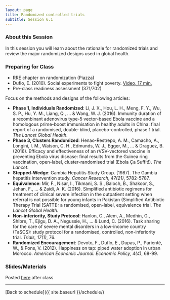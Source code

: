 ```yaml
---
layout: page
title: Randomized controlled trials
subtitle: Session 6.1
---
```


### About this Session

In this session you will learn about the rationale for randomized trials and review the major randomized designs used in global health.

### Preparing for Class

* RRE chapter on randomization (Piazza)
* Duflo, E. (2010). Social experiments to fight poverty. [Video, 17 min.](https://www.ted.com/talks/esther_duflo_social_experiments_to_fight_poverty?language=en)
* Pre-class readiness assessment (371/702)

Focus on the methods and designs of the following articles:

* **Phase 1, Individuals Randomized**: Li, J. X., Hou, L. H., Meng, F. Y., Wu, S. P., Hu, Y. M., Liang, Q., ... & Wang, W. J. (2016). Immunity duration of a recombinant adenovirus type-5 vector-based Ebola vaccine and a homologous prime-boost immunisation in healthy adults in China: final report of a randomised, double-blind, placebo-controlled, phase 1 trial. *The Lancet Global Health*.
* **Phase 3, Clusters Randomized**: Henao-Restrepo, A. M., Camacho, A., Longini, I. M., Watson, C. H., Edmunds, W. J., Egger, M., ... & Draguez, B. (2016). Efficacy and effectiveness of an rVSV-vectored vaccine in preventing Ebola virus disease: final results from the Guinea ring vaccination, open-label, cluster-randomised trial (Ebola Ça Suffit!). *The Lancet*.
* **Stepped-Wedge**: Gambia Hepatitis Study Group. (1987). The Gambia hepatitis intervention study. *Cancer Research, 47(21)*, 5782-5787.
* **Equivalence**: Mir, F., Nisar, I., Tikmani, S. S., Baloch, B., Shakoor, S., Jehan, F., ... & Zaidi, A. K. (2016). Simplified antibiotic regimens for treatment of clinical severe infection in the outpatient setting when referral is not possible for young infants in Pakistan (Simplified Antibiotic Therapy Trial [SATT]): a randomised, open-label, equivalence trial. *The Lancet Global Health*.
* **Non-inferiority, Study Protocol**: Hanlon, C., Alem, A., Medhin, G., Shibre, T., Ejigu, D. A., Negussie, H., ... & Lund, C. (2016). Task sharing for the care of severe mental disorders in a low-income country (TaSCS): study protocol for a randomised, controlled, non-inferiority trial. *Trials, 17(1)*, 76.
* **Randomized Encouragement**: Devoto, F., Duflo, E., Dupas, P., Parienté, W., & Pons, V. (2012). Happiness on tap: piped water adoption in urban Morocco. *American Economic Journal: Economic Policy, 4(4)*, 68-99.

### Slides/Materials

Posted [here](https://drive.google.com/drive/folders/0Bxn_jkXZ1lxuVklQakF4MjZGSDQ?usp=sharing) after class

* * *

[Back to schedule]({{ site.baseurl }}/schedule/)